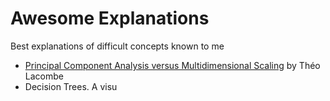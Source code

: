 # Awesome Explanations
Best explanations of difficult concepts known to me

* [Principal Component Analysis versus Multidimensional Scaling](https://tlacombe.github.io/teaching/notesCoursINF556/cours1.pdf) by Théo Lacombe
* Decision Trees. A visu
<!--stackedit_data:
eyJoaXN0b3J5IjpbLTE1MzYxODc1NzgsNDI3MTkxMTA5LC0xOT
EwMTU5MzhdfQ==
-->